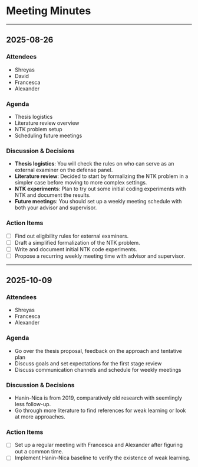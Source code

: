 # Meeting Minutes

---

## 2025-08-26

### Attendees
- Shreyas
- David
- Francesca
- Alexander

### Agenda
- Thesis logistics
- Literature review overview
- NTK problem setup
- Scheduling future meetings

### Discussion & Decisions
- **Thesis logistics**: You will check the rules on who can serve as an external examiner on the defense panel.
- **Literature review**: Decided to start by formalizing the NTK problem in a simpler case before moving to more complex settings.
- **NTK experiments**: Plan to try out some initial coding experiments with NTK and document the results.
- **Future meetings**: You should set up a weekly meeting schedule with both your advisor and supervisor.

### Action Items
- [ ] Find out eligibility rules for external examiners.
- [ ] Draft a simplified formalization of the NTK problem.
- [ ] Write and document initial NTK code experiments.
- [ ] Propose a recurring weekly meeting time with advisor and supervisor.

---

## 2025-10-09

### Attendees
- Shreyas
- Francesca
- Alexander

### Agenda
- Go over the thesis proposal, feedback on the approach and tentative plan
- Discuss goals and set expectations for the first stage review
- Discuss communication channels and schedule for weekly meetings

### Discussion & Decisions
- Hanin-Nica is from 2019, comparatively old research with seemlingly less follow-up.
- Go through more literature to find references for weak learning or look at more approaches.

### Action Items
- [ ] Set up a regular meeting with Francesca and Alexander after figuring out a common time.
- [ ] Implement Hanin-Nica baseline to verify the existence of weak learning.
